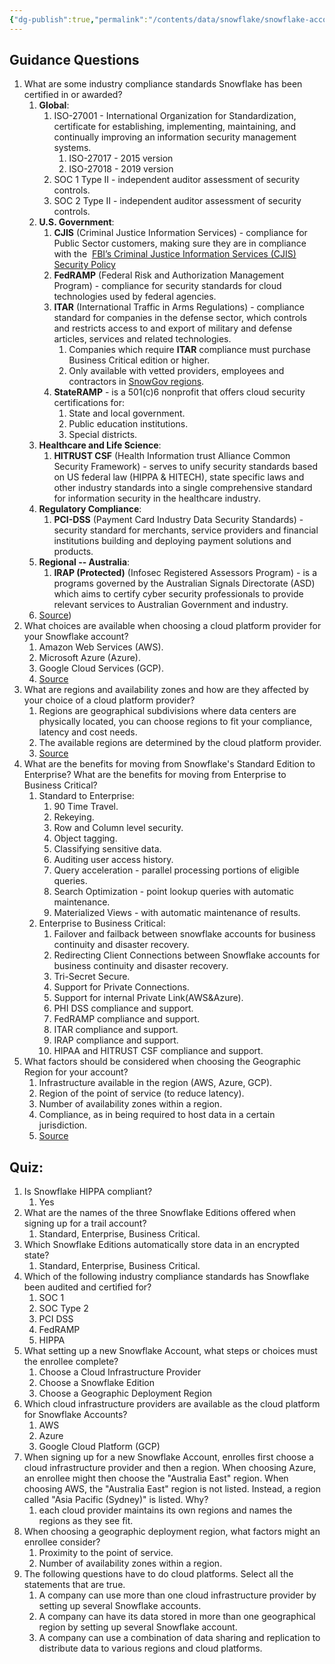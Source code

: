 ```yaml
---
{"dg-publish":true,"permalink":"/contents/data/snowflake/snowflake-account-options-and-assurances/","tags":["Snowflake"],"created":"2024-01-04T16:09:35.565+01:00","updated":"2024-01-04T18:03:58.815+01:00"}
---
```



## Guidance Questions

1. What are some industry compliance standards Snowflake has been certified in or awarded?
	1. **Global**:
		1. ISO-27001 - International Organization for Standardization, certificate for establishing, implementing, maintaining, and continually improving an information security management systems.
			1. ISO-27017 - 2015 version
			2. ISO-27018 - 2019 version
		2. SOC 1 Type II - independent auditor assessment of security controls. 
		3. SOC 2 Type II - independent auditor assessment of security controls. 
	2. **U.S. Government**:
		1. **CJIS** (Criminal Justice Information Services) - compliance for Public Sector customers, making sure they are in compliance with the  [FBI’s Criminal Justice Information Services (CJIS) Security Policy](https://le.fbi.gov/cjis-division-resources/cjis-security-policy-resource-center)
		2. **FedRAMP** (Federal Risk and Authorization Management Program) - compliance for security standards for cloud technologies used by federal agencies. 
		3. **ITAR** (International Traffic in Arms Regulations) - compliance standard for companies in the defense sector, which controls and restricts access to and export of military and defense articles, services and related technologies. 
			1. Companies which require **ITAR** compliance must purchase Business Critical edition or higher.
			2. Only available with vetted providers, employees and contractors in [SnowGov regions](https://docs.snowflake.com/en/user-guide/intro-regions.html#label-us-gov-regions). 
		4. **StateRAMP** - is a 501(c)6 nonprofit that offers cloud security certifications for:
			1. State and local government.
			2. Public education institutions.
			3. Special districts. 
	3. **Healthcare and Life Science**:
		1. **HITRUST CSF** (Health Information trust Alliance Common Security Framework) - serves to unify security standards based on US federal law (HIPPA & HITECH), state specific laws and other industry standards into a single comprehensive standard for information security in the healthcare industry. 
	4. **Regulatory Compliance**:
		1. **PCI-DSS** (Payment Card Industry Data Security Standards) - security standard for merchants, service providers and financial institutions building and deploying payment solutions and products. 
	5. **Regional -- Australia**:
		1. **IRAP (Protected)** (Infosec Registered Assessors Program) -  is a programs governed by the Australian Signals Directorate (ASD) which aims to certify cyber security professionals to provide relevant services to Australian Government and industry.  
	6. [Source](https://docs.snowflake.com/en/user-guide/intro-compliance))
2. What choices are available when choosing a cloud platform provider for your Snowflake account?
	1. Amazon Web Services (AWS).
	2. Microsoft Azure (Azure).
	3. Google Cloud Services (GCP).
	4. [Source](https://docs.snowflake.com/en/user-guide/intro-cloud-platforms)
3. What are regions and availability zones and how are they affected by your choice of a cloud platform provider?
	1. Regions are geographical subdivisions where data centers are physically located, you can choose regions to fit your compliance, latency and cost needs.  
	2. The available regions are determined by the cloud platform provider.
	3. [Source](https://docs.snowflake.com/en/user-guide/intro-regions)
4. What are the benefits for moving from Snowflake's Standard Edition to Enterprise? What are the benefits for moving from Enterprise to Business Critical?
	1. Standard to Enterprise: 
		1. 90 Time Travel.
		2. Rekeying.
		3. Row and Column level security.
		4. Object tagging.
		5. Classifying sensitive data.
		6. Auditing user access history.
		7. Query acceleration - parallel processing portions of eligible queries.
		8. Search Optimization - point lookup queries with automatic maintenance.
		9. Materialized Views - with automatic maintenance of results.
	2. Enterprise to Business Critical: 
		1. Failover and failback between snowflake accounts for business continuity and disaster recovery. 
		2. Redirecting Client Connections between Snowflake accounts for business continuity and disaster recovery. 
		3. Tri-Secret Secure. 
		4. Support for Private Connections.
		5. Support for internal Private Link(AWS&Azure).
		6. PHI DSS compliance and support.
		7. FedRAMP compliance and support.
		8. ITAR compliance and support.
		9. IRAP compliance and support.
		10. HIPAA and HITRUST CSF compliance and support.
5. What factors should be considered when choosing the Geographic Region for your account?
	1. Infrastructure available in the region (AWS, Azure, GCP).
	2. Region of the point of service (to reduce latency).
	3. Number of availability zones within a region.
	4. Compliance, as in being required to host data in a certain jurisdiction. 
	5. [Source](https://docs.snowflake.com/en/user-guide/intro-cloud-platforms)

## Quiz:

1. Is Snowflake HIPPA compliant?
	1. Yes
2. What are the names of the three Snowflake Editions offered when signing up for a trail account?
	1. Standard, Enterprise, Business Critical.
3. Which Snowflake Editions automatically store data in an encrypted state?
	1. Standard, Enterprise, Business Critical.
4. Which of the following industry compliance standards has Snowflake been audited and certified for?
	1. SOC 1
	2. SOC Type 2
	3. PCI DSS
	4. FedRAMP
	5. HIPPA
5. What setting up a new Snowflake Account, what steps or choices must the enrollee complete?
	1. Choose a Cloud Infrastructure Provider
	2. Choose a Snowflake Edition
	3. Choose a Geographic Deployment Region
6. Which cloud infrastructure providers are available as the cloud platform for Snowflake Accounts?
	1. AWS
	2. Azure
	3. Google Cloud Platform (GCP)
7. When signing up for a new Snowflake Account, enrolles first choose a cloud infrastructure provider and then a region. When choosing Azure, an enrollee might then choose the "Australia East" region. When choosing AWS, the "Australia East" region is not listed. Instead, a region called "Asia Pacific (Sydney)" is listed. Why?
	1. each cloud provider maintains its own regions and names the regions as they see fit.
8. When choosing a geographic deployment region, what factors might an enrollee consider?
	1. Proximity to the point of service.
	2. Number of availability zones within a region.
9. The following questions have to do cloud platforms. Select all the statements that are true.
	1. A company can use more than one cloud infrastructure provider by setting up several Snowflake accounts.
	2. A company can have its data stored in more than one geographical region by setting up several Snowflake account.
	3. A company can use a combination of data sharing and replication to distribute data to various regions and cloud platforms. 

